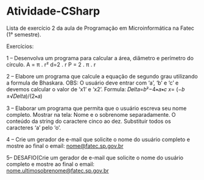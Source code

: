 # Atividade-CSharp
Lista de exercício 2 da aula de Programação em Microinformática na Fatec (1° semestre).

Exercícios:

1 – Desenvolva um programa para calcular a área, diâmetro e perímetro do círculo. A = π . r² d=2 . r P = 2 . π . r

2 – Elabore um programa que calcule a equação de segundo grau utilizando a formula de Bhaskara. OBS: O usuário deve entrar com ‘a’, ‘b’ e ‘c’ e devemos calcular o valor de ‘x1’ e ‘x2’. Formula: 𝐷𝑒𝑙𝑡𝑎=𝑏²−4∗𝑎∗𝑐 𝑥= (−𝑏 ±√𝐷𝑒𝑙𝑡𝑎)/(2∗𝑎)

3 – Elaborar um programa que permita que o usuário escreva seu nome completo. Mostrar na tela: Nome e o sobrenome separadamente. O conteúdo da string do caractere cinco ao dez. Substituir todos os caracteres ‘a’ pelo ‘o’.

4 – Crie um gerador de e-mail que solicite o nome do usuário completo e mostre ao final o email: nome@fatec.sp.gov.br

5– DESAFIO(Crie um gerador de e-mail que solicite o nome do usuário completo e mostre ao final o email: nome.ultimosobrenome@fatec.sp.gov.br
